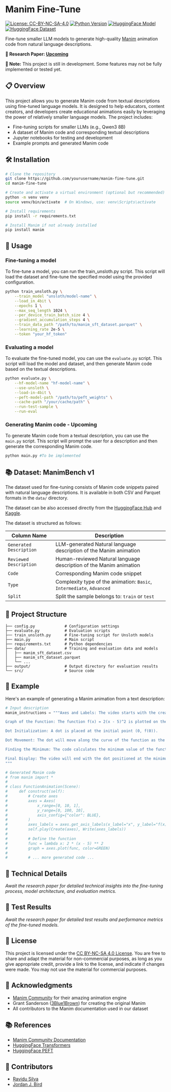 # Manim Fine-Tune

[![License: CC-BY-NC-SA-4.0](https://img.shields.io/badge/License-CC%20BY--NC--SA%204.0-lightgrey.svg)](https://creativecommons.org/licenses/by-nc-sa/4.0/)
[![Python Version](https://img.shields.io/badge/Python-3.9%2B-blue.svg)](https://www.python.org/)
[![HuggingFace Model](https://img.shields.io/badge/HuggingFace-Model-orange.svg)](https://huggingface.co/models)
[![HuggingFace Dataset](https://img.shields.io/badge/HuggingFace-Dataset-blue.svg)](https://huggingface.co/datasets/SuienR/ManimBench-v1)



Fine-tune smaller LLM models to generate high-quality [Manim](https://www.manim.community/) animation code from natural language descriptions.

**📝 Research Paper: [Upcoming](https://arxiv.org/abs/....)**

**🚧 Note:** This project is still in development. Some features may not be fully implemented or tested yet.

## 📋 Overview

This project allows you to generate Manim code from textual descriptions using fine-tuned language models. It is designed to help educators, content creators, and developers create educational animations easily by leveraging the power of relatively smaller language models.
The project includes:
- Fine-tuning scripts for smaller LLMs (e.g., Qwen3 8B)
- A dataset of Manim code and corresponding textual descriptions
- Jupyter notebooks for testing and development
- Example prompts and generated Manim code
##

## 🛠️ Installation

```bash
# Clone the repository
git clone https://github.com/yourusername/manim-fine-tune.git
cd manim-fine-tune

# Create and activate a virtual environment (optional but recommended)
python -m venv venv
source venv/bin/activate  # On Windows, use: venv\Scripts\activate

# Install requirements
pip install -r requirements.txt

# Install Manim if not already installed
pip install manim
```

## 🚀 Usage

### Fine-tuning a model
To fine-tune a model, you can run the train_unsloth.py script. This script will load the dataset and fine-tune the specified model using the provided configuration.

```bash
python train_unsloth.py \
    --train_model "unsloth/model-name" \
    --load_in_4bit \
    --epochs 1 \
    --max_seq_length 1024 \
    --per_device_train_batch_size 4 \
    --gradient_accumulation_steps 4 \
    --train_data_path "/path/to/manim_sft_dataset.parquet" \
    --learning_rate 2e-5 \
    --token "your_hf_token"
```
### Evaluating a model
To evaluate the fine-tuned model, you can use the `evaluate.py` script. This script will load the model and dataset, and then generate Manim code based on the textual descriptions.

```bash
python evaluate.py \
    --hf-model-name "hf-model-name" \
    --use-unsloth \
    --load-in-4bit \
    --peft-model-path "/path/to/peft_weights" \
    --cache-path "/your/cache/path" \
    --run-test-sample \
    --run-eval
```
### Generating Manim code - Upcoming
To generate Manim code from a textual description, you can use the `main.py` script. This script will prompt the user for a description and then generate the corresponding Manim code.

```bash
python main.py #To be implemented
```

<!-- ### Using the notebooks - Upcoming -->


## 📚 Dataset: ManimBench v1
The dataset used for fine-tuning consists of Manim code snippets paired with natural language descriptions. It is available in both CSV and Parquet formats in the `data/` directory.

The dataset can be also accessed directly from the [HuggingFace Hub](https://huggingface.co/datasets/SuienR/ManimBench-v1) and [Kaggle](https://www.kaggle.com/datasets/ravidussilva/manim-sft/).

The dataset is structured as follows:

| Column Name | Description |
|-------------|-------------|
| `Generated Description` | LLM-generated Natural language description of the Manim animation |
| `Reviewed Description` | Human-reviewed Natural language description of the Manim animation |
| `Code` | Corresponding Manim code snippet |
| `Type` | Complexity type of the animation: `Basic`, `Intermediate`, `Advanced` |
| `Split` | Split the sample belongs to: `train` or `test` |

## 📂 Project Structure

```
├── config.py             # Configuration settings
├── evaluate.py           # Evaluation scripts
├── train_unsloth.py      # Fine-tuning script for Unsloth models
├── main.py               # Main script
├── requirements.txt      # Python dependencies
├── data/                 # Training and evaluation data and models
│   ├── manim_sft_dataset.csv
│   ├── manim_sft_dataset.parquet
│   └── ...
├── output/               # Output directory for evaluation results
└── src/                  # Source code
```

## 📝 Example

Here's an example of generating a Manim animation from a text description:

```python
# Input description
manim_instructions = """Axes and Labels: The video starts with the creation of a set of axes with the x-range from 0 to 10 and the y-range from 0 to 100. The axes are labeled with "x" for the x-axis and "f(x)" for the y-axis.

Graph of the Function: The function f(x) = 2(x - 5)^2 is plotted on the axes. This will appear as a parabola opening upwards, with its vertex at x = 5.

Dot Initialization: A dot is placed at the initial point (0, f(0)).

Dot Movement: The dot will move along the curve of the function as the value of t changes.

Finding the Minimum: The code calculates the minimum value of the function over the specified x-range.

Final Display: The video will end with the dot positioned at the minimum point of the function, (5, 0).
"""

# Generated Manim code
# from manim import *
# 
# class FunctionAnimation(Scene):
#     def construct(self):
#         # Create axes
#         axes = Axes(
#             x_range=[0, 10, 1],
#             y_range=[0, 100, 10],
#             axis_config={"color": BLUE},
#         )
#         axes_labels = axes.get_axis_labels(x_label="x", y_label="f(x)")
#         self.play(Create(axes), Write(axes_labels))
#
#         # Define the function
#         func = lambda x: 2 * (x - 5) ** 2
#         graph = axes.plot(func, color=GREEN)
#
#         # ... more generated code ...
```

## 🔬 Technical Details

_Await the research paper for detailed technical insights into the fine-tuning process, model architecture, and evaluation metrics._

## 🧪 Test Results
_Await the research paper for detailed test results and performance metrics of the fine-tuned models._
<!--
| Model Name | Val | Val |
|------------|---------------|-----------|
| Qwen3 8B | 0.11 | 0.11 |
| Qwen3 14B | 0.11 | 0.11 |
| Qwen3 32B | 0.11 | 0.11 |
| Qwen3 70B | 0.11 | 0.11 | -->

## 📄 License

This project is licensed under the [CC BY-NC-SA 4.0 License](https://creativecommons.org/licenses/by-nc-sa/4.0/). You are free to share and adapt the material for non-commercial purposes, as long as you give appropriate credit, provide a link to the license, and indicate if changes were made. You may not use the material for commercial purposes.

## 🙏 Acknowledgments

- [Manim Community](https://www.manim.community/) for their amazing animation engine
- Grant Sanderson ([3Blue1Brown](https://www.3blue1brown.com/)) for creating the original Manim
- All contributors to the Manim documentation used in our dataset

## 📚 References

- [Manim Community Documentation](https://docs.manim.community/en/stable/)
- [HuggingFace Transformers](https://huggingface.co/docs/transformers/index)
- [HuggingFace PEFT](https://huggingface.co/docs/peft/index)

## 👥 Contributors
- [Ravidu Silva](https://github.com/SuienS)
- [Jordan J. Bird](https://github.com/jordan-bird)
